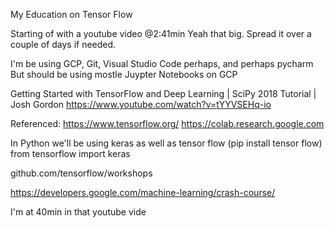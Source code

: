 My Education on Tensor Flow

Starting of with a youtube video @2:41min Yeah that big. Spread it over a couple of days if needed.

I'm be using GCP, Git, Visual Studio Code perhaps, and perhaps pycharm But should be using mostle Juypter Notebooks on GCP

Getting Started with TensorFlow and Deep Learning | SciPy 2018 Tutorial | Josh Gordon https://www.youtube.com/watch?v=tYYVSEHq-io

Referenced: https://www.tensorflow.org/ https://colab.research.google.com

In Python we'll be using keras as well as tensor flow (pip install tensor flow) from tensorflow import keras

github.com/tensorflow/workshops

https://developers.google.com/machine-learning/crash-course/

I'm at 40min in that youtube vide

